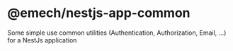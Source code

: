 # @emech/nestjs-app-common

Some simple use common utilities (Authentication, Authorization, Email, ...) for a NestJs application
